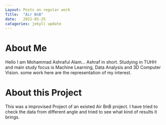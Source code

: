 ```yaml
---
Layout: Posts on regular work
Title:  "Air BnB"
date:   2021-05-25
catagories: jekyll update
---
```


# About Me
Hello I am Mohammad Ashraful Alam... 
Ashraf in short. 
Studying in TUHH and main study focus is Machine Learning, Data Analysis and 3D Computer Vision.
some work here are the representation of my interest.

# About this Project

This was a improvised Project of an existed Air BnB project. I have tried to check the data from different angle and tried to see 
what kind of results it brings.
